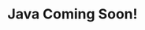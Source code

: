 ---
layout: single
title: Java Coming Soon!
sidebar:
  nav: "samples"
permalink: /quick-starts/java/coming-soon/
---